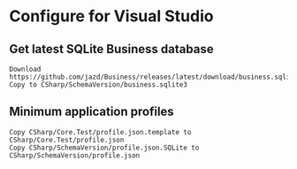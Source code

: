 # Configure for Visual Studio

## Get latest SQLite Business database
```
Download https://github.com/jazd/Business/releases/latest/download/business.sqlite3
Copy to CSharp/SchemaVersion/business.sqlite3
```

## Minimum application profiles
```
Copy CSharp/Core.Test/profile.json.template to CSharp/Core.Test/profile.json
Copy CSharp/SchemaVersion/profile.json.SQLite to CSharp/SchemaVersion/profile.json
```
